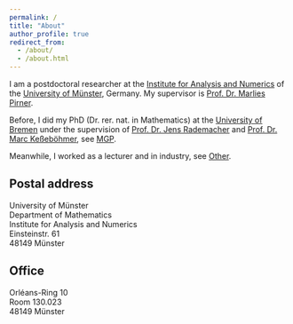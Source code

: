 ```yaml
---
permalink: /
title: "About"
author_profile: true
redirect_from: 
  - /about/
  - /about.html
---
```

I am a postdoctoral researcher at the [Institute for Analysis and Numerics](https://www.uni-muenster.de/AMM/en/index.shtml) of the [University of Münster](https://www.uni-muenster.de/en/), Germany. My supervisor is [Prof. Dr. Marlies Pirner](https://www.uni-muenster.de/AMM/en/Pirner/index.shtml).

Before, I did my PhD (Dr. rer. nat. in Mathematics) at the [University of Bremen](https://www.uni-bremen.de/en/) under the supervision of [Prof. Dr. Jens Rademacher](https://www.math.uni-hamburg.de/en/forschung/bereiche/am/ang-dynamische-systeme/personen/rademacher-jens.html) and [Prof. Dr. Marc Keßeböhmer](https://www.uni-bremen.de/dynsys/members/prof-dr-marc-kesseboehmer), see [MGP](https://www.mathgenealogy.org/id.php?id=277103).

Meanwhile, I worked as a lecturer and in industry, see [Other](https://www.dulbrich.de/other/).
<!-- <h2 id="postal">Postal address</h2> -->
## Postal address

University of Münster<br>
Department of Mathematics<br>
Institute for Analysis and Numerics<br>
Einsteinstr. 61<br>
48149 Münster

<!-- <h2 id="office">Office</h2> -->
## Office
Orléans-Ring 10<br>
Room 130.023<br>
48149 Münster






 

